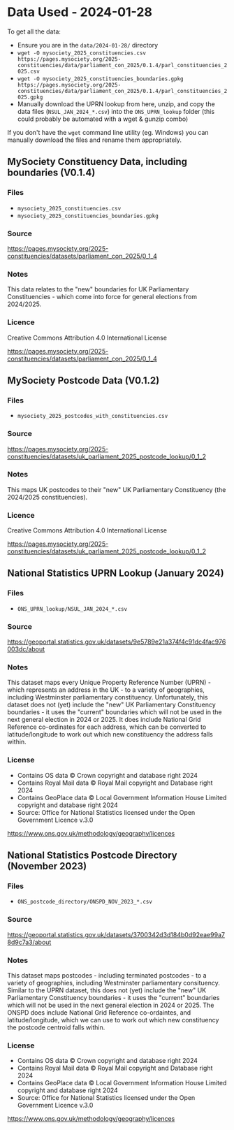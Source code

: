 # Data Used - 2024-01-28

To get all the data:

- Ensure you are in the `data/2024-01-28/` directory
- `wget -O mysociety_2025_constituencies.csv https://pages.mysociety.org/2025-constituencies/data/parliament_con_2025/0.1.4/parl_constituencies_2025.csv`
- `wget -O mysociety_2025_constituencies_boundaries.gpkg https://pages.mysociety.org/2025-constituencies/data/parliament_con_2025/0.1.4/parl_constituencies_2025.gpkg`
- Manually download the UPRN lookup from here, unzip, and copy the data files (`NSUL_JAN_2024_*.csv`) into the `ONS_UPRN_lookup` folder (this could probably be automated with a wget & gunzip combo)

If you don't have the `wget` command line utility (eg. Windows) you can manually download the files and rename them appropriately.

## MySociety Constituency Data, including boundaries (V0.1.4)

### Files

- `mysociety_2025_constituencies.csv`
- `mysociety_2025_constituencies_boundaries.gpkg`

### Source

https://pages.mysociety.org/2025-constituencies/datasets/parliament_con_2025/0_1_4

### Notes

This data relates to the "new" boundaries for UK Parliamentary Constituencies - which come into force for general elections from 2024/2025.

### Licence

Creative Commons Attribution 4.0 International License

https://pages.mysociety.org/2025-constituencies/datasets/parliament_con_2025/0_1_4

## MySociety Postcode Data (V0.1.2)

### Files

- `mysociety_2025_postcodes_with_constituencies.csv`

### Source

https://pages.mysociety.org/2025-constituencies/datasets/uk_parliament_2025_postcode_lookup/0_1_2

### Notes

This maps UK postcodes to their "new" UK Parliamentary Constituency (the 2024/2025 constituencies).

### Licence

Creative Commons Attribution 4.0 International License

https://pages.mysociety.org/2025-constituencies/datasets/uk_parliament_2025_postcode_lookup/0_1_2

## National Statistics UPRN Lookup (January 2024)

### Files

- `ONS_UPRN_lookup/NSUL_JAN_2024_*.csv`

### Source

https://geoportal.statistics.gov.uk/datasets/9e5789e21a374f4c91dc4fac976003dc/about

### Notes

This dataset maps every Unique Property Reference Number (UPRN) - which represents an address in the UK - to a variety
of geographies, including Westminster parliamentary constituency. Unfortunately, this dataset does not (yet) include
the "new" UK Parliamentary Constituency boundaries - it uses the "current" boundaries which will not be used in the
next general election in 2024 or 2025. It does include National Grid Reference co-ordinates for each address, which can
be converted to latitude/longitude to work out which new constituency the address falls within.

### License

- Contains OS data © Crown copyright and database right 2024
- Contains Royal Mail data © Royal Mail copyright and Database right 2024
- Contains GeoPlace data © Local Government Information House Limited copyright and database right 2024
- Source: Office for National Statistics licensed under the Open Government Licence v.3.0

https://www.ons.gov.uk/methodology/geography/licences

## National Statistics Postcode Directory (November 2023)

### Files

- `ONS_postcode_directory/ONSPD_NOV_2023_*.csv`

### Source

https://geoportal.statistics.gov.uk/datasets/3700342d3d184b0d92eae99a78d9c7a3/about

### Notes

This dataset maps postcodes - including terminated postcodes - to a variety of geographies, including Westminster
parliamentary consituency. Similar to the UPRN dataset, this does not (yet) include the "new" UK Parliamentary
Constituency boundaries - it uses the "current" boundaries which will not be used in the next general election in
2024 or 2025. The ONSPD does include National Grid Reference co-ordaintes, and latitude/longitude, which we can use to
work out which new constituency the postcode centroid falls within.

### License

- Contains OS data © Crown copyright and database right 2024
- Contains Royal Mail data © Royal Mail copyright and Database right 2024
- Contains GeoPlace data © Local Government Information House Limited copyright and database right 2024
- Source: Office for National Statistics licensed under the Open Government Licence v.3.0

https://www.ons.gov.uk/methodology/geography/licences